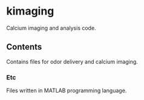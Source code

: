 # kimaging
Calcium imaging and analysis code.  

## Contents
Contains files for odor delivery and calcium imaging.  

### Etc
Files written in MATLAB programming language. 
